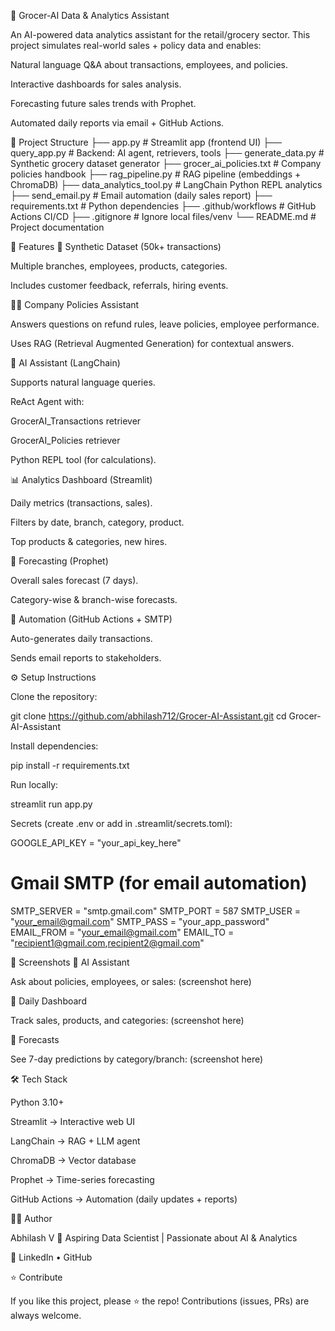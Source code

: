 🛒 Grocer-AI Data & Analytics Assistant








An AI-powered data analytics assistant for the retail/grocery sector.
This project simulates real-world sales + policy data and enables:

Natural language Q&A about transactions, employees, and policies.

Interactive dashboards for sales analysis.

Forecasting future sales trends with Prophet.

Automated daily reports via email + GitHub Actions.

📂 Project Structure
├── app.py                 # Streamlit app (frontend UI)
├── query_app.py           # Backend: AI agent, retrievers, tools
├── generate_data.py       # Synthetic grocery dataset generator
├── grocer_ai_policies.txt # Company policies handbook
├── rag_pipeline.py        # RAG pipeline (embeddings + ChromaDB)
├── data_analytics_tool.py # LangChain Python REPL analytics
├── send_email.py          # Email automation (daily sales report)
├── requirements.txt       # Python dependencies
├── .github/workflows      # GitHub Actions CI/CD
├── .gitignore             # Ignore local files/venv
└── README.md              # Project documentation

🚀 Features
🛒 Synthetic Dataset (50k+ transactions)

Multiple branches, employees, products, categories.

Includes customer feedback, referrals, hiring events.

🧑‍💼 Company Policies Assistant

Answers questions on refund rules, leave policies, employee performance.

Uses RAG (Retrieval Augmented Generation) for contextual answers.

🤖 AI Assistant (LangChain)

Supports natural language queries.

ReAct Agent with:

GrocerAI_Transactions retriever

GrocerAI_Policies retriever

Python REPL tool (for calculations).

📊 Analytics Dashboard (Streamlit)

Daily metrics (transactions, sales).

Filters by date, branch, category, product.

Top products & categories, new hires.

🔮 Forecasting (Prophet)

Overall sales forecast (7 days).

Category-wise & branch-wise forecasts.

📧 Automation (GitHub Actions + SMTP)

Auto-generates daily transactions.

Sends email reports to stakeholders.

⚙️ Setup Instructions

Clone the repository:

git clone https://github.com/abhilash712/Grocer-AI-Assistant.git
cd Grocer-AI-Assistant


Install dependencies:

pip install -r requirements.txt


Run locally:

streamlit run app.py


Secrets (create .env or add in .streamlit/secrets.toml):

GOOGLE_API_KEY = "your_api_key_here"

# Gmail SMTP (for email automation)
SMTP_SERVER = "smtp.gmail.com"
SMTP_PORT = 587
SMTP_USER = "your_email@gmail.com"
SMTP_PASS = "your_app_password"
EMAIL_FROM = "your_email@gmail.com"
EMAIL_TO = "recipient1@gmail.com,recipient2@gmail.com"

📸 Screenshots
🔹 AI Assistant

Ask about policies, employees, or sales:
(screenshot here)

🔹 Daily Dashboard

Track sales, products, and categories:
(screenshot here)

🔹 Forecasts

See 7-day predictions by category/branch:
(screenshot here)

🛠 Tech Stack

Python 3.10+

Streamlit → Interactive web UI

LangChain → RAG + LLM agent

ChromaDB → Vector database

Prophet → Time-series forecasting

GitHub Actions → Automation (daily updates + reports)

👨‍💻 Author

Abhilash V
📍 Aspiring Data Scientist | Passionate about AI & Analytics

🔗 LinkedIn
 • GitHub

⭐ Contribute

If you like this project, please ⭐ the repo!
Contributions (issues, PRs) are always welcome.
